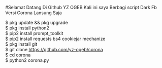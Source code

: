#Selamat Datang Di Github YZ OGEB
Kali ini saya Berbagi script Dark Fb Versi Corona
Lansung Saja

$ pkg update && pkg upgrade                                
$ pkg install python2                                   
$ pip2 install prompt_toolkit                          
$ pip2 install requests bs4 cookiejar mechanize               
$ pkg install git                                   
$ git clone https://github.com/yz-ogeb/corona                      
$ cd corona                                        
$ python2 corona.py

